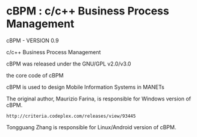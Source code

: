 # cBPM : c/c++ Business Process Management

cBPM - VERSION 0.9

c/c++ Business Process Management

cBPM was released under the GNU/GPL v2.0/v3.0

the core code of cBPM

cBPM is used to design Mobile Information Systems in MANETs

The original author, Maurizio Farina, is responsible for Windows version of cBPM.

	http://criteria.codeplex.com/releases/view/93445

Tongguang Zhang is responsible for Linux/Android version of cBPM.
